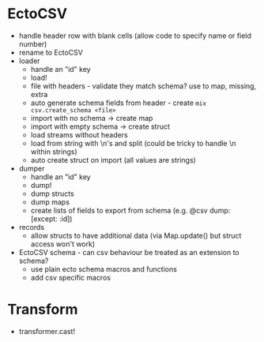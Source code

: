 # EctoCSV
* handle header row with blank cells (allow code to specify name or field number)
* rename to EctoCSV
* loader
    * handle an "id" key
    * load!
    * file with headers - validate they match schema? use to map, missing, extra
    * auto generate schema fields from header - create `mix csv.create_schema <file>` 
    * import with no schema -> create map
    * import with empty schema -> create struct
    * load streams without headers
    * load from string with \n's and split (could be tricky to handle \n within strings)
    * auto create struct on import (all values are strings)
* dumper
    * handle an "id" key
    * dump!
    * dump structs
    * dump maps
    * create lists of fields to export from schema (e.g.  @csv dump: [except: :id])
* records
    * allow structs to have additional data (via Map.update() but struct access won't work)
* EctoCSV schema - can csv behaviour be treated as an extension to schema?
    * use plain ecto schema macros and functions
    * add csv specific macros

# Transform
* transformer.cast!
